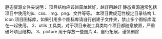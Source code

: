 静态资源文件夹说明：
项目结构应该越简单越好，越好用越好
静态资源通常包括项目中使用的js、css、img、png、文件等等。
本项目做规范性规定目录结构
1、icon 项目图标库，如果引用多个图标库请自行创建子文件夹，禁止多个图标库混在一起使用。
2、utils 工具类，对于项目来说工具类每个项目都随意放置，严重破坏项目结构。
3、picture 用于存放一些图片
4、自行拓展，谨慎删除

